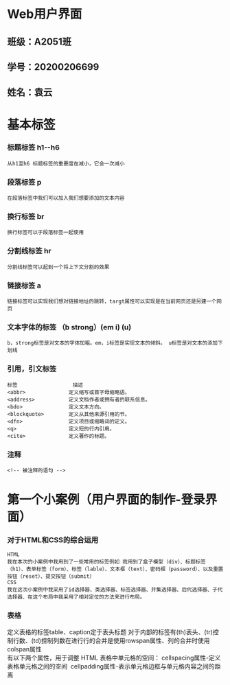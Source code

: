 # Web用户界面

## 班级：A2051班
## 学号：20200206699
## 姓名：袁云


# 基本标签

### 标题标签 h1--h6
    从h1至h6 标题标签的重要度在减小，它会一次减小

### 段落标签 p
    在段落标签中我们可以加入我们想要添加的文本内容

### 换行标签 br
    换行标签可以于段落标签一起使用

### 分割线标签 hr
    分割线标签可以起到一个将上下文分割的效果

### 链接标签 a
    链接标签可以实现我们想对链接地址的跳转，targt属性可以实现是在当前网页还是另建一个网页

### 文本字体的标签 （b strong）(em i) (u)
    b，strong标签是对文本的字体加粗。em，i标签是实现文本的倾斜。 u标签是对文本的添加下划线

### 引用，引文标签 
    标签	                描述
    <abbr>	            定义缩写或首字母缩略语。
    <address>	        定义文档作者或拥有者的联系信息。
    <bdo>	            定义文本方向。
    <blockquote>	    定义从其他来源引用的节。
    <dfn>	            定义项目或缩略词的定义。
    <q>	                定义短的行内引用。
    <cite>	            定义著作的标题。

### 注释
    <!-- 被注释的语句 -->

# 第一个小案例（用户界面的制作-登录界面）
### 对于HTML和CSS的综合运用
    HTML
    我在本次的小案例中我用到了一些常用的标签例如 我用到了盒子模型（div）、标题标签（h1）、表单标签（form）、标签（lable）、文本框（text）、密码框（password）、以及重置按钮（reset）、提交按钮（submit）
    CSS
    我在这次小案例中我采用了id选择器、类选择器、标签选择器、并集选择器、后代选择器、子代选择器、在这个布局中我采用了相对定位的方法来进行布局。
### 表格
定义表格的标签table、caption定于表头标题
对于内部的标签有(th)表头、(tr)控制行数、(td)控制列数在进行行的合并是使用rowspan属性、列的合并时使用colspan属性    
有以下两个属性，用于调整 HTML 表格中单元格的空间：
cellspacing属性-定义表格单元格之间的空间 
cellpadding属性-表示单元格边框与单元格内容之间的距离





    






